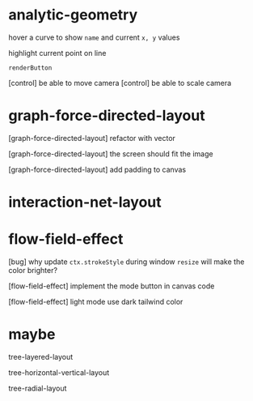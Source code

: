 # analytic-geometry

hover a curve to show `name` and current `x, y` values

highlight current point on line

`renderButton`

[control] be able to move camera
[control] be able to scale camera

# graph-force-directed-layout

[graph-force-directed-layout] refactor with vector

[graph-force-directed-layout] the screen should fit the image

[graph-force-directed-layout] add padding to canvas

# interaction-net-layout

# flow-field-effect

[bug] why update `ctx.strokeStyle` during window `resize` will make the color brighter?

[flow-field-effect] implement the mode button in canvas code

[flow-field-effect] light mode use dark tailwind color

# maybe

tree-layered-layout

tree-horizontal-vertical-layout

tree-radial-layout

